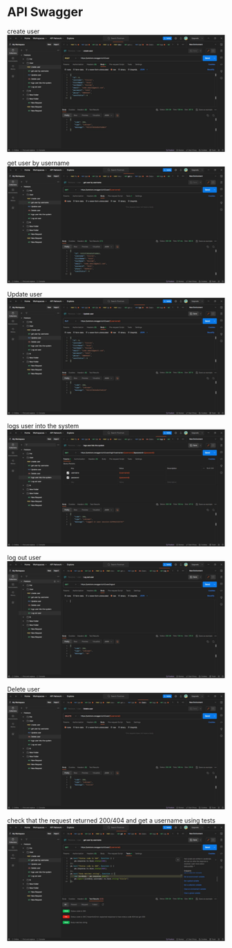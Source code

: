 # API Swagger

create user
![d](ScreenShoot/createUser.jpg)

get user by username
![d](ScreenShoot/get_user_by_Username.jpg)

Update user
![d](ScreenShoot/updateUser.jpg)

logs user into the system
![d](ScreenShoot/logs_user_into_theSystem.jpg)

log out user
![d](ScreenShoot/logOutUser.jpg)

Delete user
![d](ScreenShoot/deleteUser.jpg)

check that the request returned 200/404 and get a username using tests
![d](ScreenShoot/get_a_user_using_tests.jpg)

